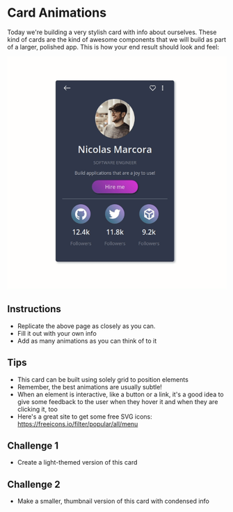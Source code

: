 # Card Animations
Today we're building a very stylish card with info about ourselves. These kind of cards are the kind of awesome components that we will build as part of a larger, polished app. This is how your end result should look and feel:

![Final](images/animated-card.gif)

## Instructions
- Replicate the above page as closely as you can.
- Fill it out with your own info
- Add as many animations as you can think of to it

## Tips
- This card can be built using solely grid to position elements
- Remember, the best animations are usually subtle!
- When an element is interactive, like a button or a link, it's a good idea to give some feedback to the user when they hover it and when they are clicking it, too
- Here's a great site to get some free SVG icons: https://freeicons.io/filter/popular/all/menu

## Challenge 1
- Create a light-themed version of this card

## Challenge 2
- Make a smaller, thumbnail version of this card with condensed info